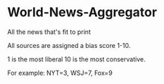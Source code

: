 # World-News-Aggregator
All the news that's fit to print

All sources are assigned a bias score 1-10.

1 is the most liberal 10 is the most conservative.

For example:
NYT=3, WSJ=7, Fox=9
